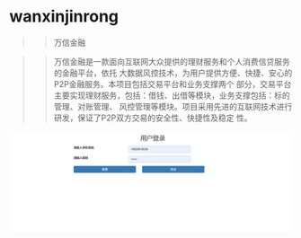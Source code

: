 # wanxinjinrong
>>万信金融

>>万信金融是一款面向互联网大众提供的理财服务和个人消费信贷服务的金融平台，依托
大数据风控技术，为用户提供方便、快捷、安心的P2P金融服务。本项目包括交易平台和业务支撑两个
部分，交易平台主要实现理财服务，包括：借钱、出借等模块，业务支撑包括：标的管理、对账管理、
风控管理等模块。项目采用先进的互联网技术进行研发，保证了P2P双方交易的安全性、快捷性及稳定
性。

![登陆图](https://github.com/YyXCyj/seckill-system/blob/master/image/1.png)
